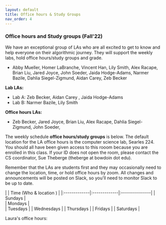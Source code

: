 ```yaml
---
layout: default 
title: Office hours & Study Groups 
nav_order: 4
---
```



### Office hours and Study groups  (Fall'22)



We have an exceptional group of LAs who are all excited to get to know and help everyone on their algorithmic journey. They will support the weekly labs, hold office hours/study groups and grade.  

 * Abby Mueller, Homer LaBranche, Vincent Han, Lily Smith, Alex Racape, Brian Liu, Jared Joyce, John Soeder, Jaida Hodge-Adams, Narmer Bazile, Dahlia Siegel-Zigmund, Aidan Carey, Zeb Becker
 


__Lab LAs:__ 
  - Lab A: Zeb Becker, Aidan Carey , Jaida Hodge-Adams
  - Lab B: Narmer Bazile, Lily Smith 

__Office hours LAs:__
 - Zeb Becker,  Jared Joyce,  Brian Liu, Alex Racape, Dahlia Siegel-Zigmund,  John Soeder,


The weekly schedule **office hours/study groups**  is below. The default location for the LA office hours is the computer science lab, Searles 224.  You should all have been given access to this rooom because you are enrolled in this class.  If your ID does not open the room, please contact the CS coordinator, Sue Theberge (theberge at bowdoin dot  edu). 

Remember that the LAs are  students first and they may occasionally  need  to change the location,  time, or hold office hours by zoom.  All changes and announcements will be posted on Slack, so you'll need to monitor Slack to be up to date. 


|              |   Time  (Who & location )  |
|:-------------|:-------------|:---------------|
| Sundays      |  
| Mondays      |  
| Tuesdays     | 
| Wednesdays   | 
| Thursdays    | 
| Fridays      | 
| Saturdays    | 

Laura's office hours: 


